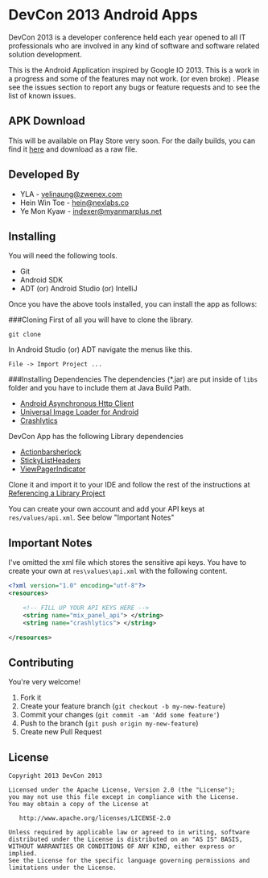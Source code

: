 DevCon 2013 Android Apps
========================

DevCon 2013 is a developer conference held each year opened to all IT professionals who are involved in any kind of software and software related solution development.


This is the Android Application inspired by Google IO 2013. This is a work in a progress and some of the features may not work. (or even broke) . Please see the issues section to report any bugs or feature requests and to see the list of known issues.

APK Download
------------

This will be available on Play Store very soon. For the daily builds, you can find it [here][11] and download as a raw file.


Developed By
-------------

* YLA - <yelinaung@zwenex.com>
* Hein Win Toe - <hein@nexlabs.co>
* Ye Mon Kyaw - <indexer@myanmarplus.net>

Installing
----------
You will need the following tools.

* Git
* Android SDK
* ADT (or) Android Studio (or) IntelliJ

Once you have the above tools installed, you can install the app as follows:

###Cloning
First of all you will have to clone the library.
```shell
git clone
```

In Android Studio (or) ADT navigate the menus like this.
```
File -> Import Project ...
```

###Installing Dependencies
The dependencies (*.jar) are put inside of `libs` folder and you have to include them at Java Build Path.

* [Android Asynchronous Http Client][8]
* [Universal Image Loader for Android][9]
* [Crashlytics][10]

DevCon App has the following Library dependencies
* [Actionbarsherlock][2]
* [StickyListHeaders][3]
* [ViewPagerIndicator][4]

Clone it and import it to your IDE and follow the rest of the instructions at [Referencing a Library Project][5]

You can create your own account and add your API keys at `res/values/api.xml`. See below "Important Notes"

Important Notes
----------------
I've omitted the xml file which stores the sensitive api keys. You have to create your own at `res\values\api.xml` with the following content.

```xml
<?xml version="1.0" encoding="utf-8"?>
<resources>

    <!-- FILL UP YOUR API KEYS HERE -->
    <string name="mix_panel_api"> </string>
    <string name="crashlytics"> </string>

</resources>
```


Contributing
------------
You're very welcome!

1. Fork it
2. Create your feature branch (`git checkout -b my-new-feature`)
3. Commit your changes (`git commit -am 'Add some feature'`)
4. Push to the branch (`git push origin my-new-feature`)
5. Create new Pull Request


License
-------
    Copyright 2013 DevCon 2013

    Licensed under the Apache License, Version 2.0 (the "License");
    you may not use this file except in compliance with the License.
    You may obtain a copy of the License at

       http://www.apache.org/licenses/LICENSE-2.0

    Unless required by applicable law or agreed to in writing, software
    distributed under the License is distributed on an "AS IS" BASIS,
    WITHOUT WARRANTIES OR CONDITIONS OF ANY KIND, either express or implied.
    See the License for the specific language governing permissions and
    limitations under the License.

 [1]: http://android-developers.blogspot.com/2011/03/fragments-for-all.html
 [2]: http://actionbarsherlock.com
 [3]: https://github.com/emilsjolander/StickyListHeaders
 [4]: https://github.com/JakeWharton/Android-ViewPagerIndicator
 [5]: http://developer.android.com/tools/projects/projects-eclipse.html#ReferencingLibraryProject
 [6]: https://www.crashlytics.com/
 [7]: https://mixpanel.com/
 [8]: https://loopj.com/android-async-http/
 [9]: https://github.com/nostra13/Android-Universal-Image-Loader
 [10]: http://try.crashlytics.com/sdk-android/
 [11]: https://github.com/DevCon-Myanmar/DevCon-Android/tree/master/daily_builds

